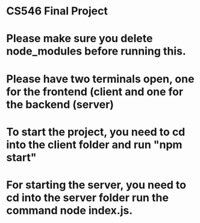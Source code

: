 # CS546 Final Project

# Please make sure you delete node_modules before running this. 
# Please have two terminals open, one for the frontend (client and one for the backend (server)
# To start the project, you need to cd into the client folder and run "npm start" 
# For starting the server, you need to cd into the server folder run the command node index.js. 

